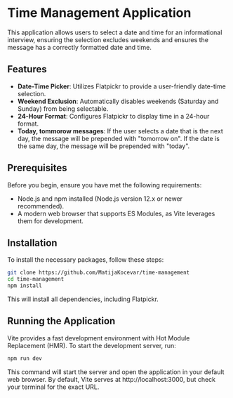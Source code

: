 # Time Management Application

This application allows users to select a date and time for an informational interview, ensuring the selection excludes weekends and ensures the message has a correctly formatted date and time.

## Features

- **Date-Time Picker**: Utilizes Flatpickr to provide a user-friendly date-time selection.
- **Weekend Exclusion**: Automatically disables weekends (Saturday and Sunday) from being selectable.
- **24-Hour Format**: Configures Flatpickr to display time in a 24-hour format.
- **Today, tommorow messages**: If the user selects a date that is the next day, the message will be prepended with "tomorrow on". If the date is the same day, the message will be prepended with "today".

## Prerequisites

Before you begin, ensure you have met the following requirements:

- Node.js and npm installed (Node.js version 12.x or newer recommended).
- A modern web browser that supports ES Modules, as Vite leverages them for development.

## Installation

To install the necessary packages, follow these steps:

```bash
git clone https://github.com/MatijaKocevar/time-management
cd time-management
npm install
```

This will install all dependencies, including Flatpickr.

## Running the Application

Vite provides a fast development environment with Hot Module Replacement (HMR). To start the development server, run:

```bash
npm run dev
```

This command will start the server and open the application in your default web browser. By default, Vite serves at http://localhost:3000, but check your terminal for the exact URL.
